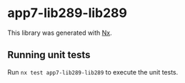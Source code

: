 # app7-lib289-lib289

This library was generated with [Nx](https://nx.dev).

## Running unit tests

Run `nx test app7-lib289-lib289` to execute the unit tests.

